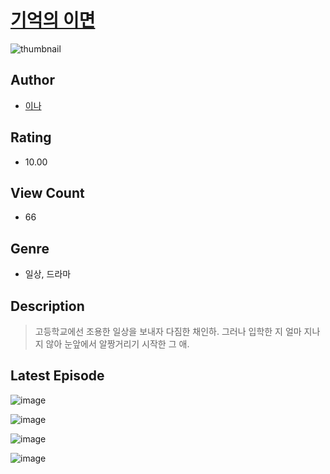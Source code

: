 # [기억의 이면](https://comic.naver.com/challenge/list?titleId=810231)
![thumbnail](https://image-comic.pstatic.net/user_contents_data/challenge_comic/2023/05/23/355355/upload_7219614767386223159_480x623.jpeg)

## Author
- [이나](https://comic.naver.com/artistTitle?id=355355)

## Rating
- 10.00

## View Count
- 66

## Genre
- 일상, 드라마

## Description
> 고등학교에선 조용한 일상을 보내자 다짐한 채인하. 그러나 입학한 지 얼마 지나지 않아 눈앞에서 알짱거리기 시작한 그 애.


## Latest Episode
![image](https://image-comic.pstatic.net/user_contents_data/challenge_comic/2023/05/23/355355/upload_7005743263041991728.jpeg)

![image](https://image-comic.pstatic.net/user_contents_data/challenge_comic/2023/05/23/355355/upload_7365972753778828133.jpeg)

![image](https://image-comic.pstatic.net/user_contents_data/challenge_comic/2023/05/23/355355/upload_3832623985329451826.jpeg)

![image](https://image-comic.pstatic.net/user_contents_data/challenge_comic/2023/05/23/355355/upload_3847258488621654320.jpeg)
